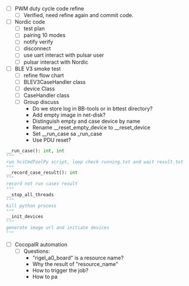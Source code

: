 - [ ] PWM duty cycle code refine
	- [ ] Verified, need refine again and commit code.
- [ ] Nordic code
	- [ ] test plan
	- [ ] pairing 10 modes
	- [ ] notify verify
	- [ ] disconnect
	- [ ] use uart interact with pulsar user
	- [ ] pulsar interact with Nordic
- [ ] BLE V3 smoke test
	- [ ] refine flow chart
	- [ ] BLEV3CaseHandler class
	- [ ] device Class
	- [ ] CaseHandler class
	- [ ] Group discuss
		- Do we store log in BB-tools or in bttest directory?
		- Add empty image in net-disk?
		- Distinguish empty and case device by name
		- Rename \_\_reset_empty_device to \_\_reset\_device
		- Set \_\_run_case sa \_run_case
		- Use PDU reset?
```python
__run_case(): int, int  
"""
run hciCmdToolPy script, loop check running.txt and wait result.txt
"""
__record_case_result(): int  
"""
record not run cases result
""" 
__stop_all_threads  
"""
kill python process
"""
__init_devices
"""
generate image url and initiate devices
"""
```
- [ ] CocopalR automation
	- [ ] Questions:
		- "rigel_a0_board" is a resource name?
		- Why the result of "resource_name"
		- How to trigger the job?
		- How to pa